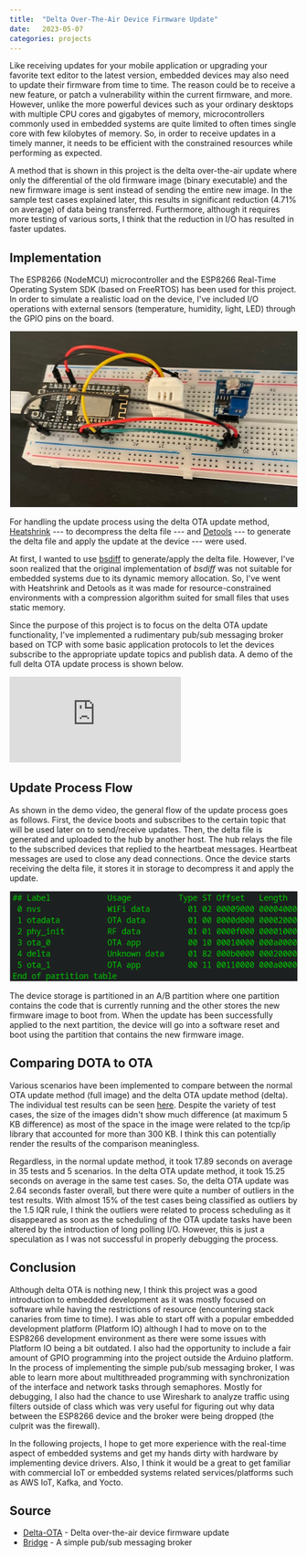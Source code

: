 ```yaml
---
title:  "Delta Over-The-Air Device Firmware Update"
date:   2023-05-07
categories: projects
---
```


Like receiving updates for your mobile application or upgrading your favorite text editor to the latest version, embedded devices may also need to update their firmware from time to time.
The reason could be to receive a new feature, or patch a vulnerability within the current firmware, and more.
However, unlike the more powerful devices such as your ordinary desktops with multiple CPU cores and gigabytes of memory, microcontrollers commonly used in embedded systems are quite limited to often times single core with few kilobytes of memory.
So, in order to receive updates in a timely manner, it needs to be efficient with the constrained resources while performing as expected.

A method that is shown in this project is the delta over-the-air update where only the differential of the old firmware image (binary executable) and the new firmware image is sent instead of sending the entire new image.
In the sample test cases explained later, this results in significant reduction (4.71% on average) of data being transferred.
Furthermore, although it requires more testing of various sorts, I think that the reduction in I/O has resulted in faster updates.

## Implementation

The ESP8266 (NodeMCU) microcontroller and the ESP8266 Real-Time Operating System SDK (based on FreeRTOS) has been used for this project.
In order to simulate a realistic load on the device, I've included I/O operations with external sensors (temperature, humidity, light, LED) through the GPIO pins on the board.

![wiring](/assets/images/2023-05-07-delta_ota-01.png)

For handling the update process using the delta OTA update method, [Heatshrink](https://github.com/atomicobject/heatshrink) --- to decompress the delta file --- and [Detools](https://github.com/eerimoq/detools) --- to generate the delta file and apply the update at the device --- were used.

At first, I wanted to use [bsdiff](http://www.daemonology.net/bsdiff/) to generate/apply the delta file.
However, I've soon realized that the original implementation of *bsdiff* was not suitable for embedded systems due to its dynamic memory allocation.
So, I've went with Heatshrink and Detools as it was made for resource-constrained environments with a compression algorithm suited for small files that uses static memory.

Since the purpose of this project is to focus on the delta OTA update functionality, I've implemented a rudimentary pub/sub messaging broker based on TCP with some basic application protocols to let the devices subscribe to the appropriate update topics and publish data.
A demo of the full delta OTA update process is shown below.

<div class="iframe-container">
    <iframe class="iframe-body" src="https://www.youtube-nocookie.com/embed/OVTAAwbDiMg" title="YouTube video player" frameborder="0" allowfullscreen></iframe>
</div>

## Update Process Flow

As shown in the demo video, the general flow of the update process goes as follows.
First, the device boots and subscribes to the certain topic that will be used later on to send/receive updates.
Then, the delta file is generated and uploaded to the hub by another host.
The hub relays the file to the subscribed devices that replied to the heartbeat messages.
Heartbeat messages are used to close any dead connections.
Once the device starts receiving the delta file, it stores it in storage to decompress it and apply the update.

![partition](/assets/images/2023-05-07-delta_ota-02.png)

The device storage is partitioned in an A/B partition where one partition contains the code that is currently running and the other stores the new firmware image to boot from.
When the update has been successfully applied to the next partition, the device will go into a software reset and boot using the partition that contains the new firmware image.

## Comparing DOTA to OTA

Various scenarios have been implemented to compare between the normal OTA update method (full image) and the delta OTA update method (delta). The individual test results can be seen [here](https://docs.google.com/spreadsheets/d/1E3jRI3A2SwV3nkScTNiAvQyeAJ1LV3tFC7vGY8UuK3U/edit?usp=sharing).
Despite the variety of test cases, the size of the images didn't show much difference (at maximum 5 KB difference) as most of the space in the image were related to the tcp/ip library that accounted for more than 300 KB.
I think this can potentially render the results of the comparison meaningless.

Regardless, in the normal update method, it took 17.89 seconds on average in 35 tests and 5 scenarios.
In the delta OTA update method, it took 15.25 seconds on average in the same test cases.
So, the delta OTA update was 2.64 seconds faster overall, but there were quite a number of outliers in the test results.
With almost 15% of the test cases being classified as outliers by the 1.5 IQR rule, I think the outliers were related to process scheduling as it disappeared as soon as the scheduling of the OTA update tasks have been altered by the introduction of long polling I/O.
However, this is just a speculation as I was not successful in properly debugging the process. 

## Conclusion

Although delta OTA is nothing new, I think this project was a good introduction to embedded development as it was mostly focused on software while having the restrictions of resource (encountering stack canaries from time to time).
I was able to start off with a popular embedded development platform (Platform IO) although I had to move on to the ESP8266 development environment as there were some issues with Platform IO being a bit outdated.
I also had the opportunity to include a fair amount of GPIO programming into the project outside the Arduino platform.
In the process of implementing the simple pub/sub messaging broker, I was able to learn more about multithreaded programming with synchronization of the interface and network tasks through semaphores.
Mostly for debugging, I also had the chance to use Wireshark to analyze traffic using filters outside of class which was very useful for figuring out why data between the ESP8266 device and the broker were being dropped (the culprit was the firewall).

In the following projects, I hope to get more experience with the real-time aspect of embedded systems and get my hands dirty with hardware by implementing device drivers.
Also, I think it would be a great to get familiar with commercial IoT or embedded systems related services/platforms such as AWS IoT, Kafka, and Yocto.

## Source
- [Delta-OTA](https://github.com/thinkty/D-OTA) - Delta over-the-air device firmware update
- [Bridge](https://github.com/thinkty/bridge) - A simple pub/sub messaging broker
